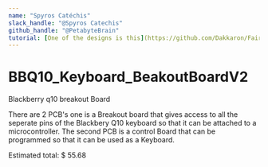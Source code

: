 ```yaml
---
name: "Spyros Catéchis"
slack_handle: "@Spyros Catechis"
github_handle: "@PetabyteBrain"
tutorial: [One of the designs is this](https://github.com/Dakkaron/Fairberry)
---
```


# BBQ10_Keyboard_BeakoutBoardV2
Blackberry q10 breakout Board
<!-- Describe your board in 2-3 sentences. What are you making? What will it do? -->
There are 2 PCB's one is a Breakout board that gives access to all the seperate pins of the Blackbery Q10 keyboard so that it can be attached to a microcontroller.
The second PCB is a control Board that can be programmed so that it can be used as a Keyboard.
<!-- How much is it going to cost? -->
Estimated total: $ 55.68
<!-- Tell us a little bit about your design process. What were some challenges? What helped? ***Totally optional*** -->
